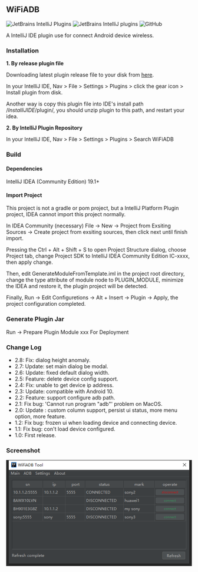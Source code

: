 ## WiFiADB

![JetBrains IntelliJ Plugins](https://img.shields.io/jetbrains/plugin/v/13156-android-wifiadb)
![JetBrains IntelliJ plugins](https://img.shields.io/jetbrains/plugin/d/13156-android-wifiadb) 
![GitHub](https://img.shields.io/github/license/MrDenua/WiFiADB) 

A IntelliJ IDE plugin use for connect Android device wireless.

### Installation

**1. By release plugin file**

Downloading latest plugin release file to your disk from [here](https://github.com/MrDenua/WiFiADB/releases).

In your IntelliJ IDE, Nav > File > Settings > Plugins > click the gear icon > Install plugin from disk.

Another way is copy this plugin file into IDE's install path /_InstalliJIDE_/plugin/, you should unzip plugin to this path, and restart your idea. 

**2. By IntelliJ Plugin Repository**

In your IntelliJ IDE, Nav > File > Settings > Plugins > Search WiFiADB

### Build

#### Dependencies
IntelliJ IDEA (Community Edition) 19.1+

#### Import Project
This project is not a gradle or pom project, but a IntelliJ Platform Plugin project, IDEA cannot import this project normally.

In IDEA Community (necessary) File -> New -> Project from Exsiting Sources -> Create project from exsiting sources, then click next until finish import.

Pressing the Ctrl + Alt + Shift + S to open Project Structure dialog, choose Project tab, change Project SDK to IntelliJ IDEA Community Edition IC-xxxx, then apply change.

Then, edit GenerateModuleFromTemplate.iml in the project root directory, change the type attribute of module node to PLUGIN_MODULE, minimize the IDEA and restore it, the plugin project will be detected.

Finally, Run -> Edit Configuretions -> Alt + Insert -> Plugin -> Apply, the project configuration completed.

### Generate Plugin Jar
Run -> Prepare Plugin Module xxx For Deployment

### Change Log

- 2.8: Fix: dialog height anomaly.
- 2.7: Update: set main dialog be modal.
- 2.6: Update: fixed default dialog width.
- 2.5: Feature: delete device config support.
- 2.4: Fix: unable to get device ip address.
- 2.3: Update: compatible with Android 10.
- 2.2: Feature: support configure adb path.
- 2.1: Fix bug: 'Cannot run program "adb"' problem on MacOS.
- 2.0: Update : custom column support, persist ui status, more menu option, more feature.
- 1.2: Fix bug: frozen ui when loading device and connecting device.
- 1.1: Fix bug: con't load device configured.
- 1.0: First release.

### Screenshot

![WiFiADB](https://raw.githubusercontent.com/MrDenua/WiFiADB/master/screen_shot/adb_wifi.png)
